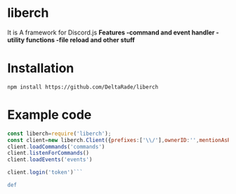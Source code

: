 # liberch
It is A framework for Discord.js
**Features
-command and event handler
-utility functions
-file reload
and other stuff**

# Installation 
`npm install https://github.com/DeltaRade/liberch`

# Example code
```js
const liberch=require('liberch');
const client=new liberch.Client({prefixes:['\\/'],ownerID:'',mentionAsPrefix:false})
client.loadCommands('commands')
client.listenForCommands()
client.loadEvents('events')

client.login('token')```

def
